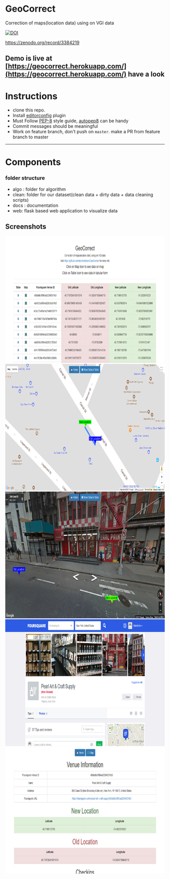 # GeoCorrect
Correction of maps(location data) using on VGI data

[![DOI](https://zenodo.org/badge/84708061.svg)](https://zenodo.org/badge/latestdoi/84708061)

https://zenodo.org/record/3384219


## Demo is live at [https://geocorrect.herokuapp.com/](https://geocorrect.herokuapp.com/) have a look

# Instructions

- clone this repo.
- Install [editorconfig](http://editorconfig.org/) plugin
- Must Follow [PEP-8](https://www.python.org/dev/peps/pep-0008/) style guide, [autopep8](https://github.com/hhatto/autopep8) can be handy
- Commit messages should be meaningful
- Work on feature branch, don't push on `master`. make a PR from feature branch to master

---

# Components
### folder structure
- algo : folder for algorithm
- clean: folder for our dataset(clean data + dirty data + data cleaning scripts) 
- docs : documentation
- web: flask based web application to visualize data


## Screenshots

<p align="center">
<img src="Screenshots/1.png" height="400">
<img src="Screenshots/3.png" height="400">
<img src="Screenshots/4.png" height="400">
<img src="Screenshots/5.png" height="400">
<img src="Screenshots/2.png" height="400">
</p>
